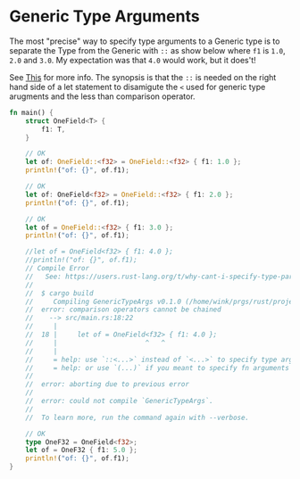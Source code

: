 # Generic Type Arguments

The most "precise" way to specify type arguments to a Generic type
is to separate the Type from the Generic with `::` as show below
where `f1` is `1.0`, `2.0` and `3.0`. My expectation was that `4.0`
would work, but it does't!

See [This](https://users.rust-lang.org/t/why-cant-i-specify-type-parameters-directly-after-the-type/2365)
for more info. The synopsis is that the `::` is needed on the
right hand side of a let statement to disamigute the `<` used
for generic type arugments and the less than comparison operator.

```Rust
fn main() {
    struct OneField<T> {
        f1: T,
    }

    // OK
    let of: OneField::<f32> = OneField::<f32> { f1: 1.0 };
    println!("of: {}", of.f1);

    // OK
    let of: OneField<f32> = OneField::<f32> { f1: 2.0 };
    println!("of: {}", of.f1);

    // OK
    let of = OneField::<f32> { f1: 3.0 };
    println!("of: {}", of.f1);

    //let of = OneField<f32> { f1: 4.0 };
    //println!("of: {}", of.f1);
    // Compile Error
    //   See: https://users.rust-lang.org/t/why-cant-i-specify-type-parameters-directly-after-the-type/2365
    //
    //  $ cargo build
    //     Compiling GenericTypeArgs v0.1.0 (/home/wink/prgs/rust/projects/GenericTypeArgs)
    //  error: comparison operators cannot be chained
    //    --> src/main.rs:18:22
    //     |
    //  18 |     let of = OneField<f32> { f1: 4.0 };
    //     |                      ^   ^
    //     |
    //     = help: use `::<...>` instead of `<...>` to specify type arguments
    //     = help: or use `(...)` if you meant to specify fn arguments
    //  
    //  error: aborting due to previous error
    //  
    //  error: could not compile `GenericTypeArgs`.
    //  
    //  To learn more, run the command again with --verbose.

    // OK
    type OneF32 = OneField<f32>;
    let of = OneF32 { f1: 5.0 };
    println!("of: {}", of.f1);
}
```
